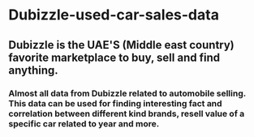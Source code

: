 # Dubizzle-used-car-sales-data
## Dubizzle is the UAE'S (Middle east country) favorite marketplace to buy, sell and find anything.
### Almost all data from Dubizzle related to automobile selling. This data can be used for finding interesting fact and correlation between different kind brands, resell value of a specific car related to year and more.
